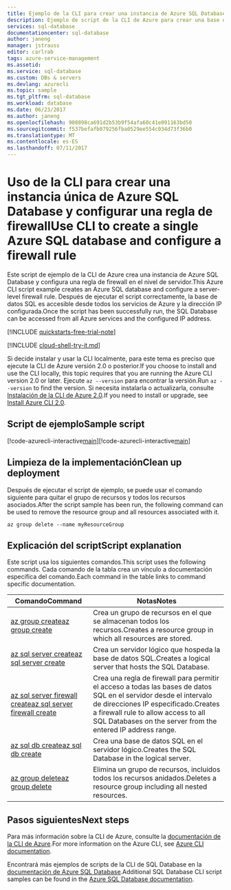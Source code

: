```yaml
---
title: Ejemplo de la CLI para crear una instancia de Azure SQL Database | Microsoft Docs
description: Ejemplo de script de la CLI de Azure para crear una base de datos SQL
services: sql-database
documentationcenter: sql-database
author: janeng
manager: jstrauss
editor: carlrab
tags: azure-service-management
ms.assetid: 
ms.service: sql-database
ms.custom: DBs & servers
ms.devlang: azurecli
ms.topic: sample
ms.tgt_pltfrm: sql-database
ms.workload: database
ms.date: 06/23/2017
ms.author: janeng
ms.openlocfilehash: 908898ca691d2b53b9f54afa60c41e091163bd50
ms.sourcegitcommit: f537befafb079256fba0529ee554c034d73f36b0
ms.translationtype: MT
ms.contentlocale: es-ES
ms.lasthandoff: 07/11/2017
---
```

# <a name="use-cli-to-create-a-single-azure-sql-database-and-configure-a-firewall-rule"></a><span data-ttu-id="6c300-103">Uso de la CLI para crear una instancia única de Azure SQL Database y configurar una regla de firewall</span><span class="sxs-lookup"><span data-stu-id="6c300-103">Use CLI to create a single Azure SQL database and configure a firewall rule</span></span>

<span data-ttu-id="6c300-104">Este script de ejemplo de la CLI de Azure crea una instancia de Azure SQL Database y configura una regla de firewall en el nivel de servidor.</span><span class="sxs-lookup"><span data-stu-id="6c300-104">This Azure CLI script example creates an Azure SQL database and configure a server-level firewall rule.</span></span> <span data-ttu-id="6c300-105">Después de ejecutar el script correctamente, la base de datos SQL es accesible desde todos los servicios de Azure y la dirección IP configurada.</span><span class="sxs-lookup"><span data-stu-id="6c300-105">Once the script has been successfully run, the SQL Database can be accessed from all Azure services and the configured IP address.</span></span> 

[!INCLUDE [quickstarts-free-trial-note](../../../includes/quickstarts-free-trial-note.md)]

[!INCLUDE [cloud-shell-try-it.md](../../../includes/cloud-shell-try-it.md)]

<span data-ttu-id="6c300-106">Si decide instalar y usar la CLI localmente, para este tema es preciso que ejecute la CLI de Azure versión 2.0 o posterior.</span><span class="sxs-lookup"><span data-stu-id="6c300-106">If you choose to install and use the CLI locally, this topic requires that you are running the Azure CLI version 2.0 or later.</span></span> <span data-ttu-id="6c300-107">Ejecute `az --version` para encontrar la versión.</span><span class="sxs-lookup"><span data-stu-id="6c300-107">Run `az --version` to find the version.</span></span> <span data-ttu-id="6c300-108">Si necesita instalarla o actualizarla, consulte [Instalación de la CLI de Azure 2.0]( /cli/azure/install-azure-cli).</span><span class="sxs-lookup"><span data-stu-id="6c300-108">If you need to install or upgrade, see [Install Azure CLI 2.0]( /cli/azure/install-azure-cli).</span></span> 

## <a name="sample-script"></a><span data-ttu-id="6c300-109">Script de ejemplo</span><span class="sxs-lookup"><span data-stu-id="6c300-109">Sample script</span></span>

<span data-ttu-id="6c300-110">[!code-azurecli-interactive[main](../../../cli_scripts/sql-database/create-and-configure-database/create-and-configure-database.sh?highlight=9-10 "Creación de una base de datos SQL")]</span><span class="sxs-lookup"><span data-stu-id="6c300-110">[!code-azurecli-interactive[main](../../../cli_scripts/sql-database/create-and-configure-database/create-and-configure-database.sh?highlight=9-10 "Create SQL Database")]</span></span>

## <a name="clean-up-deployment"></a><span data-ttu-id="6c300-111">Limpieza de la implementación</span><span class="sxs-lookup"><span data-stu-id="6c300-111">Clean up deployment</span></span>

<span data-ttu-id="6c300-112">Después de ejecutar el script de ejemplo, se puede usar el comando siguiente para quitar el grupo de recursos y todos los recursos asociados.</span><span class="sxs-lookup"><span data-stu-id="6c300-112">After the script sample has been run, the following command can be used to remove the resource group and all resources associated with it.</span></span>

```azurecli-interactive
az group delete --name myResourceGroup
```

## <a name="script-explanation"></a><span data-ttu-id="6c300-113">Explicación del script</span><span class="sxs-lookup"><span data-stu-id="6c300-113">Script explanation</span></span>

<span data-ttu-id="6c300-114">Este script usa los siguientes comandos.</span><span class="sxs-lookup"><span data-stu-id="6c300-114">This script uses the following commands.</span></span> <span data-ttu-id="6c300-115">Cada comando de la tabla crea un vínculo a documentación específica del comando.</span><span class="sxs-lookup"><span data-stu-id="6c300-115">Each command in the table links to command specific documentation.</span></span>

| <span data-ttu-id="6c300-116">Comando</span><span class="sxs-lookup"><span data-stu-id="6c300-116">Command</span></span> | <span data-ttu-id="6c300-117">Notas</span><span class="sxs-lookup"><span data-stu-id="6c300-117">Notes</span></span> |
|---|---|
| [<span data-ttu-id="6c300-118">az group create</span><span class="sxs-lookup"><span data-stu-id="6c300-118">az group create</span></span>](/cli/azure/group#create) | <span data-ttu-id="6c300-119">Crea un grupo de recursos en el que se almacenan todos los recursos.</span><span class="sxs-lookup"><span data-stu-id="6c300-119">Creates a resource group in which all resources are stored.</span></span> |
| [<span data-ttu-id="6c300-120">az sql server create</span><span class="sxs-lookup"><span data-stu-id="6c300-120">az sql server create</span></span>](/cli/azure/sql/server#create) | <span data-ttu-id="6c300-121">Crea un servidor lógico que hospeda la base de datos SQL.</span><span class="sxs-lookup"><span data-stu-id="6c300-121">Creates a logical server that hosts the SQL Database.</span></span> |
| [<span data-ttu-id="6c300-122">az sql server firewall create</span><span class="sxs-lookup"><span data-stu-id="6c300-122">az sql server firewall create</span></span>](/cli/azure/sql/server/firewall-rule#create) | <span data-ttu-id="6c300-123">Crea una regla de firewall para permitir el acceso a todas las bases de datos SQL en el servidor desde el intervalo de direcciones IP especificado.</span><span class="sxs-lookup"><span data-stu-id="6c300-123">Creates a firewall rule to allow access to all SQL Databases on the server from the entered IP address range.</span></span> |
| [<span data-ttu-id="6c300-124">az sql db create</span><span class="sxs-lookup"><span data-stu-id="6c300-124">az sql db create</span></span>](/cli/azure/sql/db#create) | <span data-ttu-id="6c300-125">Crea una base de datos SQL en el servidor lógico.</span><span class="sxs-lookup"><span data-stu-id="6c300-125">Creates the SQL Database in the logical server.</span></span> |
| [<span data-ttu-id="6c300-126">az group delete</span><span class="sxs-lookup"><span data-stu-id="6c300-126">az group delete</span></span>](/cli/azure/resource#delete) | <span data-ttu-id="6c300-127">Elimina un grupo de recursos, incluidos todos los recursos anidados.</span><span class="sxs-lookup"><span data-stu-id="6c300-127">Deletes a resource group including all nested resources.</span></span> |

## <a name="next-steps"></a><span data-ttu-id="6c300-128">Pasos siguientes</span><span class="sxs-lookup"><span data-stu-id="6c300-128">Next steps</span></span>

<span data-ttu-id="6c300-129">Para más información sobre la CLI de Azure, consulte la [documentación de la CLI de Azure](https://docs.microsoft.com/cli/azure/overview).</span><span class="sxs-lookup"><span data-stu-id="6c300-129">For more information on the Azure CLI, see [Azure CLI documentation](https://docs.microsoft.com/cli/azure/overview).</span></span>

<span data-ttu-id="6c300-130">Encontrará más ejemplos de scripts de la CLI de SQL Database en la [documentación de Azure SQL Database](../sql-database-cli-samples.md).</span><span class="sxs-lookup"><span data-stu-id="6c300-130">Additional SQL Database CLI script samples can be found in the [Azure SQL Database documentation](../sql-database-cli-samples.md).</span></span>

